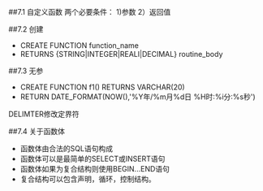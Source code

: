 ##7.1 自定义函数
两个必要条件：
1)参数
2）返回值

##7.2 创建
- CREATE FUNCTION function_name
- RETURNS
{STRING|INTEGER|REALI|DECIMAL}
routine_body

##7.3 无参
- CREATE FUNCTION f1() RETURNS VARCHAR(20)
- RETURN DATE_FORMAT(NOW(),'%Y年/%m月%d日 %H时:%i分:%s秒')

DELIMTER修改定界符

##7.4 关于函数体
- 函数体由合法的SQL语句构成
- 函数体可以是最简单的SELECT或INSERT语句
- 函数体如果为复合结构则使用BEGIN...END语句
- 复合结构可以包含声明，循环，控制结构。
